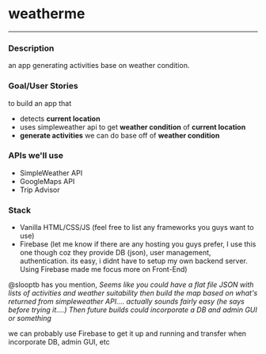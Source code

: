 # weatherme
___

### Description
an app generating activities base on weather condition.

### Goal/User Stories
to build an app that 
- detects **current location**
- uses simpleweather api to get **weather condition** of **current location**
- **generate activities** we can do base off of **weather condition**

### APIs we'll use
- SimpleWeather API
- GoogleMaps API
- Trip Advisor

### Stack
- Vanilla HTML/CSS/JS (feel free to list any frameworks you guys want to use)
- Firebase (let me know if there are any hosting you guys prefer, I use this one though coz they provide DB (json), user management, authentication. its easy, i didnt have to setup my own backend server. Using Firebase made me focus more on Front-End)

@slooptb has you mention, 
*Seems like you could have a flat file JSON with lists of activities and weather suitability then build the map based on what's returned from simpleweather API.... actually sounds fairly easy (he says before trying it....)
Then future builds could incorporate a DB and admin GUI or something*

we can probably use Firebase to get it up and running and transfer when incorporate DB, admin GUI, etc

